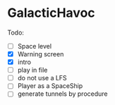 # GalacticHavoc

Todo:

- [ ] Space level
- [x] Warning screen
- [x] intro
- [ ] play in file
- [ ] do not use a LFS
- [ ] Player as a SpaceShip
- [ ] generate tunnels by procedure
